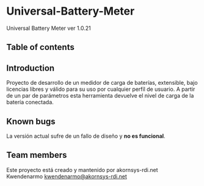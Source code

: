 # Universal-Battery-Meter #

Universal Battery Meter ver 1.0.21

## Table of contents ##

## Introduction ##

Proyecto de desarrollo de un medidor de carga de baterías, extensible, bajo licencias libres y válido para su uso por cualquier perfíl de usuario. A partir de un par de parámetros esta herramienta devuelve el nivel de carga de la batería conectada.

## Known bugs ##

La versión actual sufre de un fallo de diseño y **no es funcional**.

## Team members ##

Este proyecto está creado y mantenido por akornsys-rdi.net  
Kwendenarmo kwendenarmo@akornsys-rdi.net

